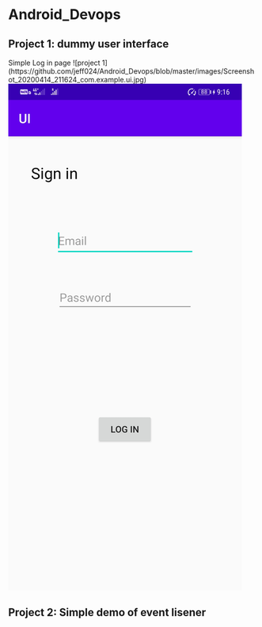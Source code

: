 # Android_Devops
<h2>Project 1: dummy user interface</h2>
Simple Log in page
![project 1](https://github.com/jeff024/Android_Devops/blob/master/images/Screenshot_20200414_211624_com.example.ui.jpg)
<img src='https://github.com/jeff024/Android_Devops/blob/master/images/Screenshot_20200414_211624_com.example.ui.jpg'>
<h2>Project 2: Simple demo of event lisener</h2>
